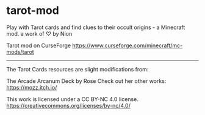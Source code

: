 # tarot-mod
Play with Tarot cards and find clues to their occult origins - a Minecraft mod.
a work of ♡ by Nion

Tarot mod on CurseForge
https://www.curseforge.com/minecraft/mc-mods/tarot

----

The Tarot Cards resources are slight modifications from:

The Arcade Arcanum Deck by Rose
Check out her other works: https://mozz.itch.io/


This work is licensed under a CC BY-NC 4.0 license. https://creativecommons.org/licenses/by-nc/4.0/
